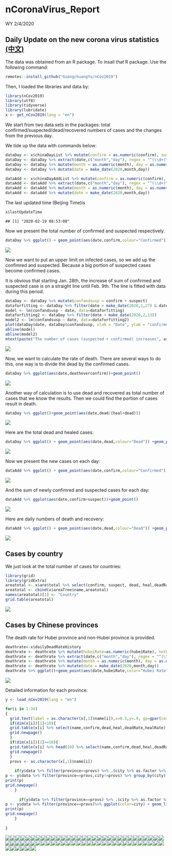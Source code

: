 nCoronaVirus\_Report
================
WY
2/4/2020

## Daily Update on the new corona virus statistics [(中文)](https://github.com/Wenlong-Y/New_Corona_Virus/blob/master/Report_CN.md)

The data was obtained from an R package. To insall that R package. Use
the following command:

``` r
remotes::install_github("GuangchuangYu/nCov2019")
```

Then, I loaded the libraries and data by:

``` r
library(nCov2019)
library(utf8)
library(tidyverse)
library(lubridate)
x <- get_nCov2019(lang = "en")
```

We start from two data sets in the packages: total
confirmed/suspected/dead/recovered numbers of cases and the changes from
the previous day.

We tide up the data with commands below:

``` r
dataDay <- x$chinaDayList %>% mutate(confirm = as.numeric(confirm), suspect = as.numeric(suspect), dead = as.numeric(dead), heal = as.numeric(heal), deathoverconfirm = dead/confirm)
dataDay <- dataDay %>% extract(date,c("month","day"), regex = "^(\\d+)\\.(\\d+)$",remove = FALSE) 
dataDay <- dataDay %>% mutate(month = as.numeric(month), day = as.numeric(day))
dataDay <- dataDay %>% mutate(date = make_date(2020,month,day))

dataAdd <- x$chinaDayAddList %>% mutate(confirm = as.numeric(confirm), suspect = as.numeric(suspect), dead = as.numeric(dead), heal = as.numeric(heal), deathoverconfirm = dead/confirm)
dataAdd <- dataAdd %>% extract(date,c("month","day"), regex = "^(\\d+)\\.(\\d+)$",remove = FALSE) 
dataAdd <- dataAdd %>% mutate(month = as.numeric(month), day = as.numeric(day))
dataAdd <- dataAdd %>% mutate(date = make_date(2020,month,day))
```

The last updated time (Beijing Time)is

``` r
x$lastUpdateTime
```

    ## [1] "2020-02-19 08:53:00"

Now we present the total number of confirmed and suspected respectively.

``` r
dataDay %>% ggplot() + geom_point(aes(date,confirm,colour="Confirmed")) +geom_point(aes(date,suspect,color="Suspect")) +theme(legend.position="right")+ylab("Number of cases")+labs(colour="Type")+scale_color_manual(values=c("blue","red"))
```

![](Report_files/figure-gfm/unnamed-chunk-3-1.png)<!-- -->

Now we want to put an upper limit on infected cases, so we add up the
confimred and suspected. Because a big portion of suspected cases become
confirmed cases.

It is obvious that starting Jan. 28th, the increase of sum of confirmed
and suspected case is on a straight line until Feb. 9th. The line is
fitted with data during this period.

``` r
dataDay <- dataDay %>% mutate(confandsusp = confirm + suspect)
dataforfitting <- dataDay %>% filter(date > make_date(2020,1,27) & date < make_date(2020,2,9)) 
model <- lm(confandsusp ~ date, data=dataforfitting)
dataforfitting2 <- dataDay %>% filter(date > make_date(2020,2,13)) 
model2 <- lm(confandsusp ~ date, data=dataforfitting2)
plot(dataDay$date, dataDay$confandsusp, xlab = "Date", ylab = "confirmed + suspected" )
abline(model)
abline(model2)
mtext(paste("The number of cases (suspected + confirmed) increases", as.character(floor(model$coefficients[2])),"per day on average\n between Jan 28th and Feb 8th. with R-squared value of ",round(summary(model)$r.squared, digits=5),".\n", "After Feb. 13, the number of cases (confirmed+suspect) increases ",as.character(floor(model2$coefficients[2])), "\n with R-squred value of", round(summary(model2)$r.squared, digits=5),"."))
```

![](Report_files/figure-gfm/unnamed-chunk-4-1.png)<!-- -->

Now, we want to calculate the rate of death. There are several ways to
do this, one way is to divide the dead by the confirmed cases.

``` r
dataDay %>% ggplot(aes(date,deathoverconfirm))+geom_point()
```

![](Report_files/figure-gfm/unnamed-chunk-5-1.png)<!-- -->

Another way of calculation is to use dead and recovered as total number
of cases that we know the results. Then we could find the portion of
cases result in death.

``` r
dataDay %>% ggplot()+geom_point(aes(date,dead/(heal+dead)))
```

![](Report_files/figure-gfm/unnamed-chunk-6-1.png)<!-- -->

Here are the total dead and healed cases:

``` r
dataDay %>% ggplot() + geom_point(aes(date,dead,colour="Dead")) +geom_point(aes(date,heal,color="Healed")) +theme(legend.position="right")+ylab("Number of cases")+labs(colour="Type")+scale_color_manual(values=c("black","red"))
```

![](Report_files/figure-gfm/unnamed-chunk-7-1.png)<!-- -->

Now we present the new cases on each day:

``` r
dataAdd %>% ggplot() + geom_point(aes(date,confirm,colour="Confirmed")) +geom_point(aes(date,suspect,color="Suspect")) +theme(legend.position="right")+ylab("Number of cases")+labs(colour="Type")+scale_color_manual(values=c("blue","red"))
```

![](Report_files/figure-gfm/unnamed-chunk-8-1.png)<!-- -->

And the sum of newly confimred and suspected cases for each day:

``` r
dataAdd %>% ggplot(aes(date,confirm+suspect))+geom_point()
```

![](Report_files/figure-gfm/unnamed-chunk-9-1.png)<!-- -->

Here are daily numbers of death and recovery:

``` r
dataAdd %>% ggplot() + geom_point(aes(date,dead,colour="Dead")) +geom_point(aes(date,heal,color="Healed")) +theme(legend.position="right")+ylab("Number of cases")+labs(colour="Type")+scale_color_manual(values=c("black","red"))
```

![](Report_files/figure-gfm/unnamed-chunk-10-1.png)<!-- -->

## Cases by country

We just look at the total number of cases for countries:

``` r
library(grid)
library(gridExtra)
areatotal <- x$are$total %>% select(confirm, suspect, dead, heal,deadRate,healRate)
areatotal <- cbind(x$areaTree$name,areatotal)
names(areatotal)[1] <- "Country"
grid.table(areatotal)
```

![](Report_files/figure-gfm/unnamed-chunk-11-1.png)<!-- -->

## Cases by Chinese provinces

The death rate for Hubei province and non-Hubei province is provided.

``` r
deathrate<-x$dailyDeadRateHistory
deathrate <- deathrate %>% mutate(hubeiRate=as.numeric(hubeiRate), notHubeiRate=as.numeric(notHubeiRate), countryRate=as.numeric(countryRate))
deathrate <- deathrate %>% extract(date,c("month","day"), regex = "^(\\d+)\\.(\\d+)$",remove = FALSE) 
deathrate <- deathrate %>% mutate(month = as.numeric(month), day = as.numeric(day))
deathrate <- deathrate %>% mutate(date = make_date(2020,month,day))
deathrate %>% ggplot()+geom_point(aes(date,hubeiRate,color="Hubei Rate"))+geom_point(aes(date,notHubeiRate,color="non-Hubei Rate"))+geom_point(aes(date,countryRate,color="country Rate"))+ ylab("Percentage(%)")
```

![](Report_files/figure-gfm/unnamed-chunk-12-1.png)<!-- -->

Detailed information for each province:

``` r
y <- load_nCov2019(lang = "en")
```

``` r
for(i in 1:34)
{
  grid.text(label = as.character(x[,1]$name[i]),x=0.5,y=.9, gp=gpar(cex=2))
  if(dim(x[i])[1]<10){
  grid.table(x[i] %>% select(name,confirm,dead,heal,deadRate,healRate),vp=viewport(x=0.5,y=.5,width=1,height=1))
  grid.newpage()
  }
  if(dim(x[i])[1]>=10){
  grid.table(x[i] %>% head(10) %>% select(name,confirm,dead,heal,deadRate,healRate),vp=viewport(x=0.5,y=.5,width=1,height=1))
  grid.newpage()
  }
  provs <- as.character(x[,1]$name[i])
  
    if(y$data %>% filter(province==provs) %>% .$city %>% as.factor %>% levels %>% length != 1){
p <- y$data %>% filter(province==provs,city!=provs) %>% group_by(city) %>% ggplot(color=city) + geom_line(aes(time,cum_confirm,color=city))+geom_point(aes(time,cum_confirm,color=city))+ylab(paste(provs," confirmed"))
print(p)
grid.newpage()
    }
  
      if(y$data %>% filter(province==provs) %>% .$city %>% as.factor %>% levels %>% length == 1){
p <- y$data %>% filter(province==provs)%>% ggplot(color=city) + geom_line(aes(time,cum_confirm,color=city))+geom_point(aes(time,cum_confirm,color=city))+ylab(paste(provs," confirmed"))
print(p)
grid.newpage()
    }
  
}
```

![](Report_files/figure-gfm/unnamed-chunk-14-1.png)<!-- -->![](Report_files/figure-gfm/unnamed-chunk-14-2.png)<!-- -->![](Report_files/figure-gfm/unnamed-chunk-14-3.png)<!-- -->![](Report_files/figure-gfm/unnamed-chunk-14-4.png)<!-- -->![](Report_files/figure-gfm/unnamed-chunk-14-5.png)<!-- -->![](Report_files/figure-gfm/unnamed-chunk-14-6.png)<!-- -->![](Report_files/figure-gfm/unnamed-chunk-14-7.png)<!-- -->![](Report_files/figure-gfm/unnamed-chunk-14-8.png)<!-- -->![](Report_files/figure-gfm/unnamed-chunk-14-9.png)<!-- -->![](Report_files/figure-gfm/unnamed-chunk-14-10.png)<!-- -->![](Report_files/figure-gfm/unnamed-chunk-14-11.png)<!-- -->![](Report_files/figure-gfm/unnamed-chunk-14-12.png)<!-- -->![](Report_files/figure-gfm/unnamed-chunk-14-13.png)<!-- -->![](Report_files/figure-gfm/unnamed-chunk-14-14.png)<!-- -->![](Report_files/figure-gfm/unnamed-chunk-14-15.png)<!-- -->![](Report_files/figure-gfm/unnamed-chunk-14-16.png)<!-- -->![](Report_files/figure-gfm/unnamed-chunk-14-17.png)<!-- -->![](Report_files/figure-gfm/unnamed-chunk-14-18.png)<!-- -->![](Report_files/figure-gfm/unnamed-chunk-14-19.png)<!-- -->![](Report_files/figure-gfm/unnamed-chunk-14-20.png)<!-- -->![](Report_files/figure-gfm/unnamed-chunk-14-21.png)<!-- -->![](Report_files/figure-gfm/unnamed-chunk-14-22.png)<!-- -->![](Report_files/figure-gfm/unnamed-chunk-14-23.png)<!-- -->![](Report_files/figure-gfm/unnamed-chunk-14-24.png)<!-- -->![](Report_files/figure-gfm/unnamed-chunk-14-25.png)<!-- -->![](Report_files/figure-gfm/unnamed-chunk-14-26.png)<!-- -->![](Report_files/figure-gfm/unnamed-chunk-14-27.png)<!-- -->![](Report_files/figure-gfm/unnamed-chunk-14-28.png)<!-- -->![](Report_files/figure-gfm/unnamed-chunk-14-29.png)<!-- -->![](Report_files/figure-gfm/unnamed-chunk-14-30.png)<!-- -->![](Report_files/figure-gfm/unnamed-chunk-14-31.png)<!-- -->![](Report_files/figure-gfm/unnamed-chunk-14-32.png)<!-- -->![](Report_files/figure-gfm/unnamed-chunk-14-33.png)<!-- -->![](Report_files/figure-gfm/unnamed-chunk-14-34.png)<!-- -->![](Report_files/figure-gfm/unnamed-chunk-14-35.png)<!-- -->![](Report_files/figure-gfm/unnamed-chunk-14-36.png)<!-- -->![](Report_files/figure-gfm/unnamed-chunk-14-37.png)<!-- -->![](Report_files/figure-gfm/unnamed-chunk-14-38.png)<!-- -->![](Report_files/figure-gfm/unnamed-chunk-14-39.png)<!-- -->![](Report_files/figure-gfm/unnamed-chunk-14-40.png)<!-- -->![](Report_files/figure-gfm/unnamed-chunk-14-41.png)<!-- -->![](Report_files/figure-gfm/unnamed-chunk-14-42.png)<!-- -->![](Report_files/figure-gfm/unnamed-chunk-14-43.png)<!-- -->![](Report_files/figure-gfm/unnamed-chunk-14-44.png)<!-- -->![](Report_files/figure-gfm/unnamed-chunk-14-45.png)<!-- -->![](Report_files/figure-gfm/unnamed-chunk-14-46.png)<!-- -->![](Report_files/figure-gfm/unnamed-chunk-14-47.png)<!-- -->![](Report_files/figure-gfm/unnamed-chunk-14-48.png)<!-- -->![](Report_files/figure-gfm/unnamed-chunk-14-49.png)<!-- -->![](Report_files/figure-gfm/unnamed-chunk-14-50.png)<!-- -->![](Report_files/figure-gfm/unnamed-chunk-14-51.png)<!-- -->![](Report_files/figure-gfm/unnamed-chunk-14-52.png)<!-- -->![](Report_files/figure-gfm/unnamed-chunk-14-53.png)<!-- -->![](Report_files/figure-gfm/unnamed-chunk-14-54.png)<!-- -->![](Report_files/figure-gfm/unnamed-chunk-14-55.png)<!-- -->![](Report_files/figure-gfm/unnamed-chunk-14-56.png)<!-- -->![](Report_files/figure-gfm/unnamed-chunk-14-57.png)<!-- -->![](Report_files/figure-gfm/unnamed-chunk-14-58.png)<!-- -->![](Report_files/figure-gfm/unnamed-chunk-14-59.png)<!-- -->![](Report_files/figure-gfm/unnamed-chunk-14-60.png)<!-- -->![](Report_files/figure-gfm/unnamed-chunk-14-61.png)<!-- -->![](Report_files/figure-gfm/unnamed-chunk-14-62.png)<!-- -->![](Report_files/figure-gfm/unnamed-chunk-14-63.png)<!-- -->![](Report_files/figure-gfm/unnamed-chunk-14-64.png)<!-- -->![](Report_files/figure-gfm/unnamed-chunk-14-65.png)<!-- -->![](Report_files/figure-gfm/unnamed-chunk-14-66.png)<!-- -->![](Report_files/figure-gfm/unnamed-chunk-14-67.png)<!-- -->![](Report_files/figure-gfm/unnamed-chunk-14-68.png)<!-- -->
